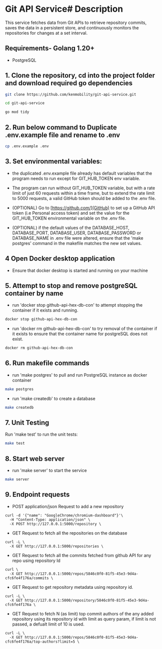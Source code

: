 # Git API Service# Description

This service fetches data from Git APIs to retrieve repository commits, saves the data in a persistent store, and continuously monitors the repositories for changes at a set interval.

## Requirements- Golang 1.20+
- PostgreSQL

## 1. Clone the repository, cd into the project folder and download required go dependencies
```bash
git clone https://github.com/kenmobility/git-api-service.git
```
```bash
cd git-api-service
```
```bash
go mod tidy
```
## 2. Run below command to Duplicate .env.example file and rename to .env
```bash
cp .env.example .env
```

## 3. Set environmental variables:
- the duplicated .env.example file already has default variables that the program needs to run except for GIT_HUB_TOKEN env variable.
- The program can run without GIT_HUB_TOKEN variable, but with a rate limit of just 60 requests within a time frame, but to extend the rate limit to 5000 requests, a valid GitHub token should be added to the .env file. 
- (OPTIONAL) Go to [https://github.com/](GitHub) to set up a GitHub API token (i.e Personal access token) and set the value for the GIT_HUB_TOKEN environmental variable on the .env file.

- (OPTIONAL) if the default values of the DATABASE_HOST, DATABASE_PORT, DATABASE_USER, DATABASE_PASSWORD or DATABASE_NAME in .env file were altered, ensure that the 'make postgres' command in the makefile matches the new set values.

## 4 Open Docker desktop application
- Ensure that docker desktop is started and running on your machine 

## 5. Attempt to stop and remove postgreSQL container by name
- run 'docker stop github-api-hex-db-con' to attempt stopping the container if it exists and running.
```bash
docker stop github-api-hex-db-con
``` 
- run 'docker rm github-api-hex-db-con' to try removal of the container if it exists to ensure that the container name for postgreSQL does not exist.
```bash
docker rm github-api-hex-db-con
``` 

## 6. Run makefile commands 
- run 'make postgres' to pull and run PostgreSQL instance as docker container
```bash
make postgres
```
- run 'make createdb' to create a database
```bash
make createdb
```

## 7. Unit Testing

Run 'make test' to run the unit tests:
```bash
make test
```
## 8. Start web server
- run 'make server' to start the service
```bash
make server
```

## 9. Endpoint requests
- POST application/json Request to add a new repository
``` 
curl -d '{"name": "GoogleChrome/chromium-dashboard"}'\
  -H "Content-Type: application/json" \
  -X POST http://127.0.0.1:5000/repository \
```

- GET Request to fetch all the repositories on the database
```
curl -L \
  -X GET http://127.0.0.1:5000/repositories \
```

- GET Request to fetch all the commits fetched from github API for any repo using repository Id 
```
curl \
  -X GET http://127.0.0.1:5000/repos/5846c0f0-81f5-45e3-9d4a-cfc6fe4f176a/commits \
```

- GET Request to get repository metadata using repository id. 
``` 
curl -L \
  -X GET http://127.0.0.1:5000/repository/5846c0f0-81f5-45e3-9d4a-cfc6fe4f176a \
```

- GET Request to fetch N (as limit) top commit authors of the any added repository using its repository id with limit as query param, if limit is not passed, a defualt limit of 10 is used.
```
curl -L \
  -X GET http://127.0.0.1:5000/repos/5846c0f0-81f5-45e3-9d4a-cfc6fe4f176a/top-authors?limit=5 \
```
  
